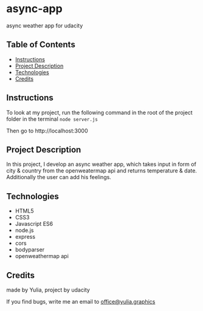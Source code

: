 # async-app
async weather app for udacity

## Table of Contents

* [Instructions](#instructions)
* [Project Description](#description)
* [Technologies](#technologies)
* [Credits](#credits)

## Instructions

To look at my project, run the following command in the root of the project folder in the terminal
`node server.js`

Then go to http://localhost:3000

## Project Description

In this project, I develop an async weather app, which takes input in form of city & country from the openweatermap api and returns temperature & date. Additionally the user can add his feelings.

## Technologies

* HTML5
* CSS3
* Javascript ES6
* node.js
* express
* cors
* bodyparser
* openweathermap api

## Credits
made by Yulia, project by udacity

If you find bugs, write me an email to office@yulia.graphics
